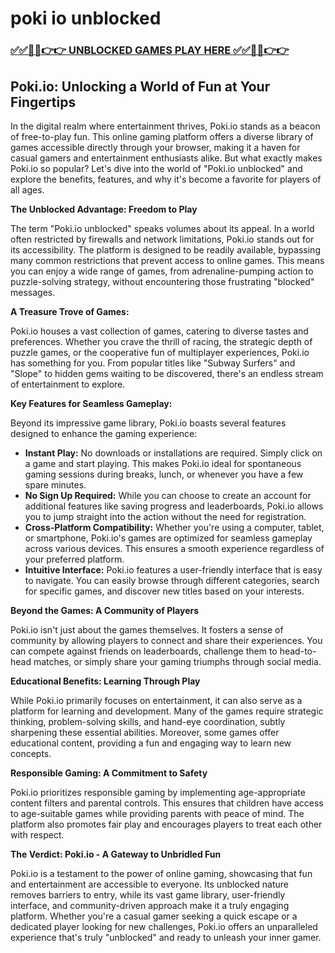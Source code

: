 # poki io unblocked

### [✅✅🔴🔴👉👉 UNBLOCKED GAMES PLAY HERE ✅✅🔴🔴👉👉](https://topstoryindia.com)

## Poki.io: Unlocking a World of Fun at Your Fingertips

In the digital realm where entertainment thrives, Poki.io stands as a beacon of free-to-play fun. This online gaming platform offers a diverse library of games accessible directly through your browser, making it a haven for casual gamers and entertainment enthusiasts alike. But what exactly makes Poki.io so popular? Let's dive into the world of "Poki.io unblocked" and explore the benefits, features, and why it's become a favorite for players of all ages.

**The Unblocked Advantage: Freedom to Play**

The term "Poki.io unblocked" speaks volumes about its appeal. In a world often restricted by firewalls and network limitations, Poki.io stands out for its accessibility. The platform is designed to be readily available, bypassing many common restrictions that prevent access to online games. This means you can enjoy a wide range of games, from adrenaline-pumping action to puzzle-solving strategy, without encountering those frustrating "blocked" messages.

**A Treasure Trove of Games:**

Poki.io houses a vast collection of games, catering to diverse tastes and preferences. Whether you crave the thrill of racing, the strategic depth of puzzle games, or the cooperative fun of multiplayer experiences, Poki.io has something for you. From popular titles like "Subway Surfers" and "Slope" to hidden gems waiting to be discovered, there's an endless stream of entertainment to explore.

**Key Features for Seamless Gameplay:**

Beyond its impressive game library, Poki.io boasts several features designed to enhance the gaming experience:

* **Instant Play:** No downloads or installations are required. Simply click on a game and start playing. This makes Poki.io ideal for spontaneous gaming sessions during breaks, lunch, or whenever you have a few spare minutes.
* **No Sign Up Required:** While you can choose to create an account for additional features like saving progress and leaderboards, Poki.io allows you to jump straight into the action without the need for registration.
* **Cross-Platform Compatibility:**  Whether you're using a computer, tablet, or smartphone, Poki.io's games are optimized for seamless gameplay across various devices. This ensures a smooth experience regardless of your preferred platform.
* **Intuitive Interface:** Poki.io features a user-friendly interface that is easy to navigate. You can easily browse through different categories, search for specific games, and discover new titles based on your interests.

**Beyond the Games: A Community of Players**

Poki.io isn't just about the games themselves. It fosters a sense of community by allowing players to connect and share their experiences. You can compete against friends on leaderboards, challenge them to head-to-head matches, or simply share your gaming triumphs through social media.

**Educational Benefits: Learning Through Play**

While Poki.io primarily focuses on entertainment, it can also serve as a platform for learning and development. Many of the games require strategic thinking, problem-solving skills, and hand-eye coordination, subtly sharpening these essential abilities. Moreover, some games offer educational content, providing a fun and engaging way to learn new concepts.

**Responsible Gaming: A Commitment to Safety**

Poki.io prioritizes responsible gaming by implementing age-appropriate content filters and parental controls. This ensures that children have access to age-suitable games while providing parents with peace of mind. The platform also promotes fair play and encourages players to treat each other with respect.

**The Verdict: Poki.io - A Gateway to Unbridled Fun**

Poki.io is a testament to the power of online gaming, showcasing that fun and entertainment are accessible to everyone. Its unblocked nature removes barriers to entry, while its vast game library, user-friendly interface, and community-driven approach make it a truly engaging platform. Whether you're a casual gamer seeking a quick escape or a dedicated player looking for new challenges, Poki.io offers an unparalleled experience that's truly "unblocked" and ready to unleash your inner gamer. 
